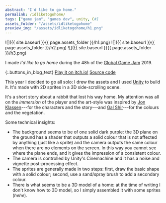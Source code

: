 ```yaml
---
abstract: "I'd like to go home."
permalink: /idliketogohome/
tags: ["game jam", "games dev", unity, C#]
assets_folder: "/assets/idliketogohome"
preview_img: "/assets/idliketogohome/h1.png"
---
```


![]({{ site.baseurl }}{{ page.assets_folder }}/h1.png)
![]({{ site.baseurl }}{{ page.assets_folder }}/h2.png)
![]({{ site.baseurl }}{{ page.assets_folder }}/h3.png)

I made *I'd like to go home* during the 48h of the [Global Game Jam](https://globalgamejam.org/) 2019.

{:.buttons_in_blog_text}
[Play it on itch.io!](https://marcomoroni.itch.io/id-like-to-go-home)
[Source code](https://github.com/marcomoroni/ggj-2019)

This year I decided to go all solo: I drew the assets and I used [Unity](https://unity3d.com/) to build it. It's made with 2D sprites in a 3D side-scrolling scene.

It's a short story about a rabbit that lost his way home. My attention was all on the *immersion* of the player and the art-style was inspired by [Jon Klassen](http://jonklassen.tumblr.com/)---for the characters and the story---and [Gal Shir](https://galshir.com/)---for the colours and the vegetation.

Some technical insights:
* The background seems to be of one solid dark purple: the 3D plane on the ground has a shader that outputs a solid colour that is not affected by anything (just like a sprite) and the camera outputs the same colour when there are no elements on the screen. In this way you cannot see where the plane ends, and it gives the impression of a consistent colour.
* The camera is controlled by Unity's Cinemachine and it has a noise and vignette post-processing effect.
* The sprites are generally made in two steps: first, draw the basic shape with a solid colour; second, use a sand/spray brush to add a secondary colour.
* There is what seems to be a 3D model of a home: at the time of writing I don't know how to 3D model, so I simply assembled it with some sprites (*hehe*).
